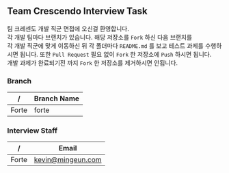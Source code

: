 ## Team Crescendo Interview Task

팀 크레센도 개발 직군 면접에 오신걸 환영합니다.
<br>
각 개발 팀마다 브랜치가 있습니다. 해당 저장소를 `Fork` 하신 다음 브랜치를
<br>
각 개발 직군에 맞게 이동하신 뒤 각 폴더마다 `README.md` 를 보고 테스트 과제를 수행하시면 됩니다. 또한 `Pull Request` 필요 없이 `Fork` 한 저장소에 `Push` 하시면 됩니다.
<br>
개발 과제가 완료되기전 까지 `Fork` 한 저장소를 제거하시면 안됩니다.

### Branch

| /     | Branch Name |
| ----- | ----------- |
| Forte | forte       |

### Interview Staff

| /     | Email             |
| ----- | ----------------- |
| Forte | kevin@mingeun.com |
